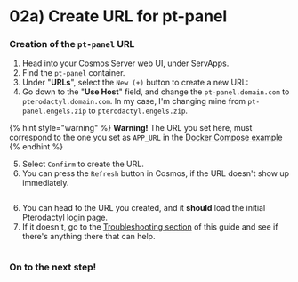 # 02a) Create URL for pt-panel

### Creation of the `pt-panel` URL

1. Head into your Cosmos Server web UI, under ServApps.
2. Find the `pt-panel` container.
3. Under "**URLs**", select the `New (+)` button to create a new URL: <img src="https://i.imgur.com/ab43vnw.png" alt="" data-size="line">
4. Go down to the "**Use Host**" field, and change the `pt-panel.domain.com` to `pterodactyl.domain.com`. In my case, I'm changing mine from `pt-panel.engels.zip` to `pterodactyl.engels.zip`.

{% hint style="warning" %}
**Warning!** The URL you set here, must correspond to the one you set as `APP_URL` in the [Docker Compose example](../01-installing-pterodactyl/01a-the-docker-compose-example.md)
{% endhint %}

5. Select `Confirm` to create the URL.
6. You can press the `Refresh` button in Cosmos, if the URL doesn't show up immediately.

<figure><img src="https://i.imgur.com/4iSlT8y.gif" alt=""><figcaption></figcaption></figure>

6. You can head to the URL you created, and it **should** load the initial Pterodactyl login page.
7. If it doesn't, go to the [Troubleshooting section](https://github.com/engels74/cosmos-test11/blob/main/pterodactyl-setup/02-creating-urls/broken-reference/README.md) of this guide and see if there's anything there that can help.

<figure><img src="https://i.imgur.com/DCjGw9y.png" alt=""><figcaption></figcaption></figure>

### On to the next step!
